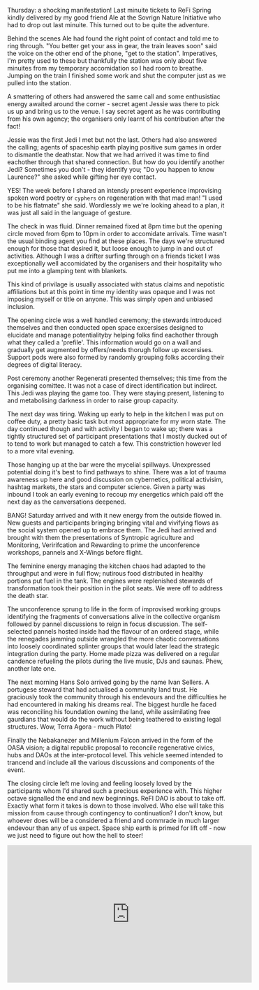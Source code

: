 
Thursday: a shocking manifestation! Last minuite tickets to ReFi Spring kindly delivered by my good friend Ale at the Sovrign Nature Initiative who had to drop out last minuite. This turned out to be quite the adventure. 

Behind the scenes Ale had found the right point of contact and told me to ring through. "You better get your ass in gear, the train leaves soon" said the voice on the other end of the phone, "get to the station". Imperatives, I'm pretty used to these but thankfully the station was only about five minuites from my temporary accomidation so I had room to breathe. Jumping on the train I finished some work and shut the computer just as we pulled into the station.

A smattering of others had answered the same call and some enthusistiac energy awaited around the corner - secret agent Jessie was there to pick us up and bring us to the venue. I say secret agent as he was contributing from his own agency; the organisers only learnt of his contribution after the fact!

Jessie was the first Jedi I met but not the last. Others had also answered the calling; agents of spaceship earth playing positive sum games in order to dismantle the deathstar. Now that we had arrived it was time to find eachother through that shared connection. But how do you identify another Jedi? Sometimes you don't - they identify you; "Do you happen to know Laurence?" she asked while gifting her eye contact. 

YES! The week before I shared an intensly present experience improvising spoken word poetry or `cyphers` on regeneration with that mad man! "I used to be his flatmate" she said. Wordlessly we we're looking ahead to a plan, it was just all said in the language of gesture. 

The check in was fluid. Dinner remained fixed at 8pm time but the opening circle moved from 6pm to 10pm in order to accomidate arrivals. Time wasn't the usual binding agent you find at these places. The days we're structured enough for those that desired it, but loose enough to jump in and out of activities. Although I was a drifter surfing through on a friends ticket I was exceptionally well accomidated by the organisers and their hospitality who put me into a glamping tent with blankets. 

This kind of privilage is usually associated with status claims and nepotistic affiliations but at this point in time my identity was opaque and I was not imposing myself or title on anyone. This was simply open and unbiased inclusion. 

The opening circle was a well handled ceremony; the stewards introduced themselves and then conducted open space excersises designed to elucidate and manage potentialityby helping folks find eachother through what they called a 'prefile'. This information would go on a wall and gradually get augmented by offers/needs thorugh follow up excersises. Support pods were also formed by randomly grouping folks according their degrees of digital literacy. 

Post ceremony another Regenerati presented themselves; this time from the organising comittee. It was not a case of direct identification but indirect. This Jedi was playing the game too. They were staying present, listening to and metabolising darkness in order to raise group capacity.

The next day was tiring. Waking up early to help in the kitchen I was put on coffee duty, a pretty basic task but most appropriate for my worn state. The day continued though and with activity I began to wake up; there was a tightly structured set of participant presentations that I mostly ducked out of to tend to work but managed to catch a few. This constriction however led to a more vital evening. 

Those hanging up at the bar were the mycelial spillways. Unexpressed potential doing it's best to find pathways to shine. There was a lot of trauma awareness up here and good discussion on cybernetics, political activisim, hashtag markets, the stars and computer science. Given a party was inbound I took an early evening to recoup my energetics which paid off the next day as the canversations deepened.

BANG! Saturday arrived and with it new energy from the outside flowed in. New guests and participants bringing bringing vital and vivifying flows as the social system opened up to embrace them. The Jedi had arrived and brought with them the presentations of Syntropic agriculture and Monitoring, Veririfcation and Rewarding to prime the unconference workshops, pannels and X-Wings before flight. 

The feminine energy managing the kitchen chaos had adapted to the throughput and were in full flow; nutirous food distributed in healthy portions put fuel in the tank. The engines were replenished stewards of transformation took their position in the pilot seats. We were off to address the death star.

The unconference sprung to life in the form of improvised working groups identifying the fragments of conversations alive in the collective organism followed by pannel discussions to reign in focus  discussion. The self-selected pannels hosted inside had the flavour of an ordered stage, while the renegades jamming outside wrangled the more chaotic conversations into loosely coordinated splinter groups that would later lead the strategic integration during the party. Home made pizza was delivered on a regular candence refueling the pilots during the live music, DJs and saunas. Phew, another late one. 

The next morning Hans Solo arrived going by the name Ivan Sellers. A portugese steward that had actualised a community land trust. He graciously took the community through his endevours and the difficulties he had encountered in making his dreams real. The biggest hurdle he faced was reconciling his foundation owning the land, while assimilating free gaurdians that would do the work without being teathered to existing legal structures. Wow, Terra Agora - much Plato! 

Finally the Nebakanezer and Millenium Falcon arrived in the form of the OASA vision; a digital republic proposal to reconcile regenerative civics, hubs and DAOs at the inter-protocol level. This vehicle seemed intended to trancend and include all the various discussions and components of the event. 

The closing circle left me loving and feeling loosely loved by the participants whom I'd shared such a precious experience with. This higher octave signalled the end and new beginnings. ReFI DAO is about to take off. Exactly what form it takes is down to those involved. Who else will take this mission from cause through contingency to continuation? I don't know, but whoever does will be a considered a friend and commrade in much larger endevour than any of us expect. Space ship earth is primed for lift off - now we just need to figure out how the hell to steer!

<iframe width="560" height="315" src="https://www.youtube.com/embed/8UoXUXipsLw" title="YouTube video player" frameborder="0" allow="accelerometer; autoplay; clipboard-write; encrypted-media; gyroscope; picture-in-picture" allowfullscreen></iframe>

